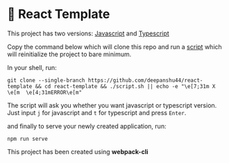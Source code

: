 # 🚀 React Template
This project has two versions: [Javascript](https://github.com/deepanshu44/react-template/tree/master/for-using-javascript-version) and [Typescript](https://github.com/deepanshu44/react-template/tree/master/for-using-typescript-version)

Copy the command below which will clone this repo and run a [script](https://github.com/deepanshu44/react-template/blob/master/script.sh) which will reinitialize the project to bare minimum.

In your shell, run:
```
git clone --single-branch https://github.com/deepanshu44/react-template && cd react-template && ./script.sh || echo -e "\e[7;31m X \e[m  \e[4;31mERROR\e[m"
```

The script will ask you whether you want javascript or typescript version. Just input `j` for javascript and `t` for typescript and press <code>Enter</code>.

and finally to serve your newly created application, run: 
```
npm run serve
```

This project has been created using **webpack-cli**
